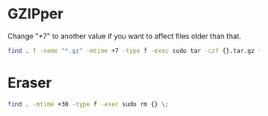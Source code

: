 # GZIPper

Change "+7" to another value if you want to affect files older than that.

```sh
find . ! -name "*.gz" -mtime +7 -type f -exec sudo tar -czf {}.tar.gz {} \; -exec sudo rm {} \;
```

# Eraser

```sh
find . -mtime +30 -type f -exec sudo rm {} \;
```
